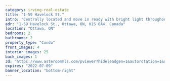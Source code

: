 ```yaml
---
category: irving-real-estate
title: "1-59 Havelock St."
intro: "Centrally located and move in ready with bright light throughout the cozy living spaces."
adr: "1-59 Havelock St., Ottawa, ON, K1S 0A4, Canada"
location: "Ottawa, ON"
bedrooms: 2
bathrooms: 2
property_type: "Condo"
front_images: 4
interior_images: 25
back_images: 1
3d: "https://www.asteroommls.com/pviewer?hideleadgen=1&autorotation=1&defaultviewdollhouse=0&showdollhousehotspot=1&stopbgaudio=1&autonav=0&token=LOvZCMiX6kCDsJo_38NxcQ"
expires: "2022-07-09"
banner_location: "bottom-right"
---
```

